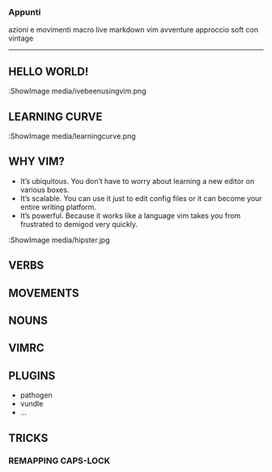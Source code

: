 ### Appunti

azioni e movimenti 
macro
live markdown
vim avventure
approccio soft con vintage 

-------------------------------------------------------------------------------

## HELLO WORLD!

:ShowImage media/ivebeenusingvim.png


## LEARNING CURVE

:ShowImage media/learningcurve.png


## WHY VIM?

 - It’s ubiquitous. You don’t have to worry about learning a new editor on various boxes.
 - It’s scalable. You can use it just to edit config files or it can become your entire writing platform.
 - It’s powerful. Because it works like a language vim takes you from frustrated to demigod very quickly.

:ShowImage media/hipster.jpg


## VERBS


## MOVEMENTS


## NOUNS


## VIMRC


## PLUGINS

 - pathogen
 - vundle
 - ...




## TRICKS


### REMAPPING CAPS-LOCK


